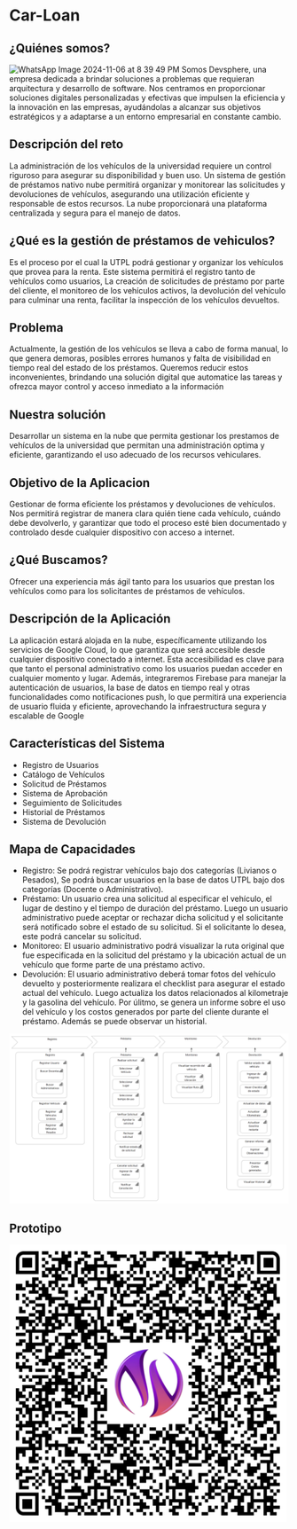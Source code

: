 # Car-Loan
## ¿Quiénes somos?


![WhatsApp Image 2024-11-06 at 8 39 49 PM](https://github.com/user-attachments/assets/8d763990-6571-4ea7-aace-c94f1a3a9484)
Somos Devsphere, una empresa dedicada a brindar soluciones a problemas que requieran arquitectura y desarrollo de software. Nos centramos en proporcionar soluciones digitales personalizadas y efectivas que impulsen la eficiencia y la innovación en las empresas, ayudándolas a alcanzar sus objetivos estratégicos y a adaptarse a un entorno empresarial en constante cambio.


## Descripción del reto

La administración de los vehículos de la universidad requiere un control riguroso para asegurar su disponibilidad y buen uso. Un sistema de gestión de préstamos nativo nube permitirá organizar y monitorear las solicitudes y devoluciones de vehículos, asegurando una utilización eficiente y responsable de estos recursos. La nube proporcionará una plataforma centralizada y segura para el manejo de datos.

## ¿Qué es la gestión de préstamos de vehiculos?

Es el proceso por el cual la UTPL podrá gestionar y organizar los vehículos que provea para la renta. Este sistema permitirá el registro tanto de vehículos como usuarios, La creación de solicitudes de préstamo por parte del cliente, el monitoreo de los vehículos activos, la devolución del vehículo para culminar una renta, facilitar la inspección de los vehículos devueltos.

## Problema

Actualmente, la gestión de los vehículos se lleva a cabo de forma manual, lo que genera demoras, posibles errores humanos y falta de visibilidad en tiempo real del estado de los préstamos. Queremos reducir estos inconvenientes, brindando una solución digital que automatice las tareas y ofrezca mayor control y acceso inmediato a la información

## Nuestra solución
Desarrollar un sistema en la nube que permita gestionar los prestamos de vehículos de la universidad que permitan una administración optima y eficiente, garantizando el uso adecuado de los recursos vehiculares.

## Objetivo de la Aplicacion

Gestionar de forma eficiente los préstamos y devoluciones de vehículos. Nos permitirá registrar de manera clara quién tiene cada vehículo, cuándo debe devolverlo, y garantizar que todo el proceso esté bien documentado y controlado desde cualquier dispositivo con acceso a internet.

## ¿Qué Buscamos?

Ofrecer una experiencia más ágil tanto para los usuarios que prestan los vehículos como para los solicitantes de préstamos de vehículos.
## Descripción de la Aplicación
La aplicación estará alojada en la nube, específicamente utilizando los servicios de Google Cloud, lo que garantiza que será accesible desde cualquier dispositivo conectado a internet. Esta accesibilidad es clave para que tanto el personal administrativo como los usuarios puedan acceder en cualquier momento y lugar. Además, integraremos Firebase para manejar la autenticación de usuarios, la base de datos en tiempo real y otras funcionalidades como notificaciones push, lo que permitirá una experiencia de usuario fluida y eficiente, aprovechando la infraestructura segura y escalable de Google

## Características del Sistema
- Registro de Usuarios
- Catálogo de Vehículos
- Solicitud de Préstamos
- Sistema de Aprobación
- Seguimiento de Solicitudes
- Historial de Préstamos
- Sistema de Devolución

## Mapa de Capacidades

- Registro: Se podrá registrar vehículos bajo dos categorías (Livianos o Pesados), Se podrá buscar usuarios en la base de datos UTPL bajo dos categorías (Docente o Administrativo).
- Préstamo: Un usuario crea una solicitud al especificar el vehículo, el lugar de destino y el tiempo de duración del préstamo. Luego un usuario administrativo puede aceptar or rechazar dicha solicitud y el solicitante será notificado sobre el estado de su solicitud. Si el solicitante lo desea, este podrá cancelar su solicitud.
- Monitoreo: El usuario administrativo podrá visualizar la ruta original que fue especificada en la solicitud del préstamo y la ubicación actual de un vehículo que forme parte de una préstamo activo.
- Devolución: El usuario administrativo deberá tomar fotos del vehículo devuelto y posteriormente realizara el checklist para asegurar el estado actual del vehículo. Luego actualiza los datos relacionados al kilometraje y la gasolina del vehículo. Por úlitmo, se genera un informe sobre el uso del vehículo y los costos generados por parte del cliente durante el préstamo. Además se puede observar un historial.


![Mapa de Capacidades](https://github.com/DevSpheree/Car-Loan/blob/9deb6222f39ed99982c45cd905a41422a49ec649/Modelos%20y%20Diagramas/Mapa%20de%20Capacidades/Mapa%20de%20Capacidades.png)

## Prototipo

<div style="justify-items: center;">
    <img src="https://github.com/DevSpheree/Car-Loan/blob/a78b5a3ca30c0135ff0cb2bb7f5a481dbcac0c8e/Qr-DevSphere.png" alt="Prototipo" width="500">
</div>




